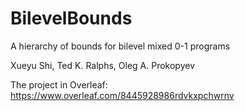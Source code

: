 # BilevelBounds
A hierarchy of bounds for bilevel mixed 0-1 programs

Xueyu Shi, Ted K. Ralphs, Oleg A. Prokopyev

The project in Overleaf:
https://www.overleaf.com/8445928986rdvkxpchwrnv